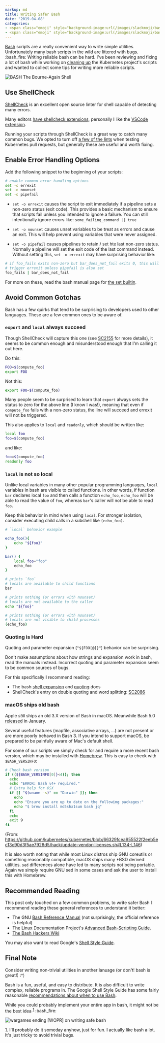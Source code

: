 ```yaml
---
markup: md
title: Writing Safer Bash
date: "2019-04-08"
categories:
- <span class="emoji" style="background-image:url(/images/slackmoji/bash_fire.png)" title=":bash_fire:"/>:bash_fire:</span>
- <span class="emoji" style="background-image:url(/images/slackmoji/bash.png)" title=":bash:"/>:bash:</span>
---
```


[Bash] scripts are a really convenient way to write simple utilities.
Unfortunately many bash scripts in the wild are littered with bugs. <span class="emoji" style="background-image:url(/images/slackmoji/bash_fire.png)" title=":bash_fire:"/>:bash_fire:</span> Writing
reliable bash can be hard. I've been reviewing and fixing a lot of bash while
working on [cleaning up] the Kubernetes project's scripts and wanted to collect
some tips for writing more reliable scripts.

<img alt="BASH The Bourne-Again Shell" class="centered" src="/images/bash-logo-web.png">

## Use ShellCheck

[ShellCheck][shellcheck] is an excellent open source linter for shell 
capable of detecting many errors.

Many editors [have shellcheck extensions], personally I like the [VSCode extension].

Running your scripts through ShellCheck is a great way to catch many common bugs.
We opted to turn off [a few of the lints][disabled lints] when testing Kubernetes
pull requests, but generally these are useful and worth fixing.

## Enable Error Handling Options

Add the following snippet to the beginning of your scripts:

```bash
# enable common error handling options
set -o errexit
set -o nounset
set -o pipefail
```

- `set -o errexit` causes the script to exit immediately if a pipeline sets a 
non-zero status (exit code). This provides a basic mechanism to ensure that 
scripts fail unless you intended to ignore a failure. 
You can still intentionally ignore errors like: `some_failing_command || true`

- `set -o nounset` causes unset variables to be treat as errors and cause an exit.
This will help prevent using variables that were never assigned.

- `set -o pipefail` causes pipelines to retain / set hte last non-zero status.
Normally a pipeline will set the exit code of the last command instead. Without
setting this, `set -o errexit` may have surprising behavior like:  
```bash
# if foo_fails exits non-zero but bar_does_not_fail exits 0, this will not
# trigger errexit unless pipefail is also set
foo_fails | bar_does_not_fail
```

For more on these, read the bash manual page for [the set builtin].


## Avoid Common Gotchas

Bash has a few quirks that tend to be surprising to developers used to other
languages. These are a few common ones to be aware of.

### `export` and `local` always succeed

Though ShellCheck will capture this one (see [SC2155] for more details), it seems
to be common enough and misunderstood enough that I'm calling it out here.

Do this:
```bash
FOO=$(compute_foo)
export FOO
```

Not this:
```bash
export FOO=$(compute_foo)
```

Many people seem to be surprised to learn that `export` always sets the 
status to zero for the above line (I know I was!), meaning that even if 
`compute_foo` fails with a non-zero status, the line will succeed and errexit
will not be triggered.

This also applies to `local` and `readonly`, which should be written like:
```bash
local foo
foo=$(compute_foo)
```

and like:
```bash
foo=$(compute_foo)
readonly foo
```


### `local` is not so local

Unlike local variables in many other popular programming languages, `local`
variables in bash are visible to called functions. In other words, if function
`bar` declares local `foo` and then calls a function `echo_foo`, `echo_foo` will
be able to read the value of `foo`, whereas `bar`'s caller will not be able to
read `foo`.

Keep this behavior in mind when using `local`. For stronger isolation,
consider executing child calls in a subshell like `(echo_foo)`.

```bash
# `local` behavior example

echo_foo(){
    echo "${foo}"
}

bar() {
    local foo="foo"
    echo_foo
}

# prints `foo`
# locals are available to child functions
bar

# prints nothing (or errors with nounset)
# locals are not available to the caller
echo "${foo}" 

# prints nothing (or errors with nounset)
# locals are not visible to child processes
(echo_foo)
```


### Quoting is Hard

Quoting and parameter expansion (`"${FOO[@]}"`) behavior can be surprising.

Don't make assumptions about how strings and expansion work in bash, read the
manuals instead. Incorrect quoting and parameter expansion seem to be common
sources of bugs.

For this specifically I recommend reading:

- The bash [shell expansion] and [quoting] docs
- ShellCheck's entry on double quoting and word splitting: [SC2086]

### macOS ships old bash

Apple _still_ ships an old 3.X version of Bash in macOS. Meanwhile Bash 5.0 
[released][bash 5 release] in January.

Several useful features (mapfile, associative arrays, ...) are not
present or are more poorly behaved in Bash 3. If you intend to support macOS, be
prepared to be painfully aware of Mac's default shell.

For some of our scripts we simply check for and require a more recent bash
version, which may be installed with [Homebrew]. This is easy to check with
`$BASH_VERSINFO`:

```bash
# Check bash version
if ((${BASH_VERSINFO[0]}<4)); then
  echo
  echo "ERROR: Bash v4+ required."
  # Extra help for OSX
  if [[ "$(uname -s)" == "Darwin" ]]; then
    echo
    echo "Ensure you are up to date on the following packages:"
    echo "$ brew install md5sha1sum bash jq"
  fi
  echo
  exit 9
fi
```
(From: https://github.com/kubernetes/kubernetes/blob/66329fcea955522f2eeb5ec13c90d3f5ae7928d5/hack/update-vendor-licenses.sh#L134-L146)

It is also worth noting that while most Linux distros ship GNU coreutils or 
something reasonably compatible, macOS ships many *BSD derived utilities.
`sed` differences alone have led to many scripts not being portable. Again we
simply require GNU sed in some cases and ask the user to install this with Homebrew.

## Recommended Reading

This post only touched on a few common problems, to write safer Bash I 
recommend reading these general references to understand it better:

- The GNU [Bash Reference Manual][Bash Reference Manual] (not surprisingly, the official reference is helpful)
- The Linux Documentation Project's [Advanced Bash-Scripting Guide].
- [The Bash Hackers Wiki]

You may also want to read Google's [Shell Style Guide].

## Final Note

Consider writing non-trivial utilities in another lanuage (or don't! bash is great!) :^)

Bash is a fun, useful, and easy to distribute.
It is also difficult to write complex, reliable programs in.
The Google Shell Style Guide has some fairly reasonable [recommendations about when to use Bash][when to use bash].

While you could probably implement your entire app in bash, it might not be the
best idea <sup><a href="#1">1</a></sup> <span class="emoji" style="background-image:url(/images/slackmoji/bash_fire.png)" title=":bash_fire:"/>:bash_fire:</span>

<img alt="wargames ending" src="/images/Wargames_Ending.jpg">
<span class="centered-text block italic">[WOPR] on writing safe bash</span>

<a href="#1"><span id="1">1</span></a>. I'll probably do it someday anyhow, just for fun. I actually like bash a lot. It's just tricky to avoid trivial bugs.

[Bash]: https://en.wikipedia.org/wiki/Bash_(Unix_shell)
[cleaning up]: https://github.com/kubernetes/kubernetes/issues/72956
[shellcheck]: https://www.shellcheck.net/
[disabled lints]: https://github.com/kubernetes/kubernetes/blob/f873d2a0567057ebe8eaa19526513d4e265055e3/hack/verify-shellcheck.sh#L34-L41
[have shellcheck extensions]: https://github.com/koalaman/shellcheck#in-your-editor
[VSCode extension]: https://github.com/timonwong/vscode-shellcheck
[SC2155]: https://github.com/koalaman/shellcheck/wiki/SC2155
[SC2086]: https://github.com/koalaman/shellcheck/wiki/SC2086
[shell expansion]: https://www.gnu.org/software/bash/manual/html_node/Shell-Expansions.html#Shell-Expansions
[quoting]: https://www.gnu.org/software/bash/manual/html_node/Quoting.html
[Advanced Bash-Scripting Guide]: http://tldp.org/LDP/abs/html/index.html
[Bash Reference Manual]: https://www.gnu.org/software/bash/manual/html_node/index.html#SEC_Contents
[The Bash Hackers Wiki]: https://wiki.bash-hackers.org/
[Homebrew]: https://brew.sh/
[bash 5 release]: https://lists.gnu.org/archive/html/bug-bash/2019-01/msg00063.html
[arithmetic expansion]: https://www.gnu.org/software/bash/manual/html_node/Arithmetic-Expansion.html
[Shell Style Guide]: https://google.github.io/styleguide/shell.xml
[when to use bash]: https://google.github.io/styleguide/shell.xml?showone=When_to_use_Shell#When_to_use_Shell
[the set builtin]: https://www.gnu.org/software/bash/manual/html_node/The-Set-Builtin.html
[WOPR]: https://en.wikipedia.org/wiki/WarGames
